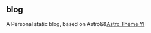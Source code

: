 ## blog
A Personal static blog, based on Astro&&[Astro Theme YI](https://github.com/cirry/astro-yi)
